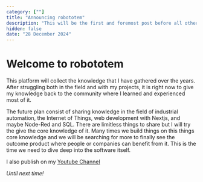 ```yaml
---
category: [""]
title: "Announcing robototem"
description: "This will be the first and foremost post before all others come to life."
hidden: false
date: "28 December 2024"
---
```


# Welcome to robototem

This platform will collect the knowledge that I have gathered over the years. After struggling both in the field and with my projects, it is right now to give my knowledge back to the community where I learned and experienced most of it.

The future plan consist of sharing knowledge in the field of industrial automation, the Internet of Things, web development with Nextjs, and maybe Node-Red and SQL. There are limitless things to share but I will try the give the core knowledge of it. Many times we build things on this things core knowledge and we will be searching for more to finally see the outcome product where people or companies can benefit from it. This is the time we need to dive deep into the software itself.

I also publish on my [Youtube Channel](https://www.youtube.com/@robototem)

*Until next time!*
